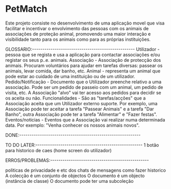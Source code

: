 # PetMatch
Este projeto consiste no desenvolvimento de uma aplicação movel que visa facilitar e incentivar o envolvimento das pessoas com os animais de associações de proteção animal, 
promovendo uma maior interação e visibilidade tanto para os animais como para as próprias instituições.

GLOSSARIO:-------------------------------------------------- 
Utilizador - pessoa que se regista e usa a aplicação para contactar associações e/ou registar os seus p..e. animais. 
Associação - Associação de protecção dos animais. Procuram voluntários para ajudar em tarefas diversas: passear os animais, levar comida, dar banho, etc. 
Animal - representa um animal que pode estar ao cuidado de uma instituição ou de um utilizador. 
Pedido/Notificação - Documento que o Utilizador preenche relativo a uma associação. Pode ser um pedido de passeio com um animal, um pedido de visita, etc. A Associação "alvo" vai ter acesso aos pedidos para decidir se os aceita ou não. 
Funcionalidades - São as "tarefas/acções" que a Associação aceita que um Utilizador externo suporte. Por exemplo, uma Associação pode ter aceitar a tarefa "Passear Animais" e a tarefa "Dar Banho", outra Associação pode ter a tarefa "Alimentar" e "Fazer festas". 
Eventos/noticias - Eventos que a Associação vai realizar numa determinada data. Por exemplo: "Venha conhecer os nossos animais novos".

DONE:-----------------------------------------------------------

TO DO LATER:---------------------------------------------------- 1 botão para historico de caes (home screen do utilizador)

ERROS/PROBLEMAS:------------------------------------------------

politicas de privacidade e etc dos chats de mensagens
como fazer historico
A colecção é um conjunto de objectos
O documento é um objecto (instância de classe)
O documento pode ter uma subcoleção